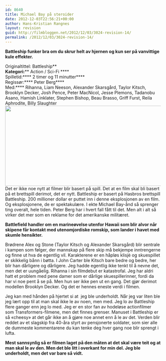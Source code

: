 ```yaml
---
id: 8640
title: Michael Bay på steroider
date: 2012-12-03T22:56:21+00:00
author: Hans-Kristian Rangnes
layout: revision
guid: http://filmbloggen.net/2012/12/03/3024-revision-14/
permalink: /2012/12/03/3024-revision-14/
---
```

**Battleship funker bra om du skrur helt av hjernen og kun ser på vanvittige kule effekter.<!--more-->**

Originaltittel: Battleship**  
**Kategori:**** Action / Sci-Fi ****  
Spilletid:**** 2 timer og 11 minutter****  
Regissør:**** Peter Berg****  
Med:**** Rihanna, Liam Neeson, Alexander Skarsgård, Taylor Kitsch, Brooklyn Decker, Josh Pence, Peter MacNicol, Jesse Plemons, Tadanobu Asano, Hamish Linklater, Stephen Bishop, Beau Brasso, Griff Furst, Reila Aphrodite, Billy Slaughter  
<a href="http://filmbloggen.net/2012/04/12/michael-bay-pa-steroider/battleship2/" rel="attachment wp-att-3038"><img class="alignnone size-large wp-image-3038" src="http://filmbloggen.net/wp-content/uploads//2012/04/battleship2-620x259.jpg" alt="" width="620" height="259" /></a>  
Det er ikke noe nytt at filmer blir basert på spill. Det at en film skal bli basert på et brettspill derimot, det er nytt. Battleship er basert på Hasbros brettspill Battleship. 200 millioner dollar er puttet inn i denne eksplosjonen av en film. Og eksplosjonene, de er spektakulære. I ekte Michael Bay-ånd så sprenger ting overalt, hele tiden. Peter Berg har i hvert fall fått til det. Men alt i alt så virker det mer som en reklame for det amerikanske militæret.

**Battlefield handler om en marineøvelse utenfor Hawaii som blir alvor når skipene får kontakt med utenomjordiske romskip, som lander i havet med skumle hensikter.**

Brødrene Alex og Stone (Taylor Kitsch og Alexander Skarsgård) blir sentrale i kampen som følger, der mannskap på flere skip må bekjempe inntrengerne og finne ut hva de egentlig vil. Karakterene er en håpløs klisjè og skuespillet er skikkelig bånn i bøtta. I John Carter ble Kitsch bare bedre og bedre, her blir han dårligere og dårligere. Jeg hadde egentlig ikke tenkt til å nevne det, men det er uungåelig. Rihanna i sin filmdebut er katastrofal. Jeg har aldri hatt et problem med pene damer som er dårlige skuespillerinner, fordi da har vi noe pent å se på. Men hun ser ikke pen ut en gang. Det gjør derimot modellen Brooklyn Decker. Og det er hennes eneste verdi i filmen.

Jeg kan med hånden på hjertet si at  jeg ble underholdt. Når jeg var liten ble jeg lært opp til at man skal ikke le av noen, men med. Jeg lo av Battleship flere ganger enn jeg lo med. Jeg er en stor fan av hodeløse actionfilmer som Transformers-filmene, men det finnes grenser. Manuset i Battleship er så &laquo;cheesy&raquo; at det går ikke an å gjøre noe annet enn å le av det. Verden blir reddet av et slagskip fra 40-åra styrt av pensjonerte soldater, som sier alle de dummeste kommentarene du kan tenke deg hver gang noe blir sprengt i lufta.

**Mest sannsynlig så er filmen laget på den måten at det skal være teit og at man skal le av den. Men det ble litt i overkant for min del. Jeg ble underholdt, men det var bare så vidt.**